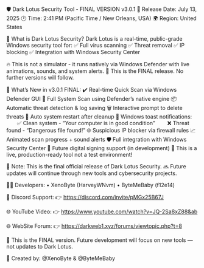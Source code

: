 🛡️ Dark Lotus Security Tool - FINAL VERSION v3.0.1
📅 Release Date: July 13, 2025
🕑 Time: 2:41 PM (Pacific Time / New Orleans, USA)
🌍 Region: United States

🔷 What is Dark Lotus Security?
Dark Lotus is a real-time, public-grade Windows security tool for:
✅ Full virus scanning
✅ Threat removal
✅ IP blocking
✅ Integration with Windows Security Center

🔥 This is not a simulator - it runs natively via Windows Defender with live animations, sounds, and system alerts.
🛑 This is the FINAL release. No further versions will follow.

🚀 What’s New in v3.0.1 FINAL:
✔️ Real-time Quick Scan via Windows Defender GUI
🧪 Full System Scan using Defender’s native engine
📦 Automatic threat detection & log saving
🗑️ Interactive prompt to delete threats
🔁 Auto system restart after cleanup
📢 Windows toast notifications:
  ✅ Clean system - “Your computer is in good condition”
  ❌ Threat found - “Dangerous file found!”
🌐 Suspicious IP blocker via firewall rules
📈 Animated scan progress + sound alerts
🛡️ Full integration with Windows Security Center
🔐 Future digital signing support (in development)
🚫 This is a live, production-ready tool  not a test environment!

📌 Note:
This is the final official release of Dark Lotus Security.
🔜 Future updates will continue through new tools and cybersecurity projects.

👨‍💻 Developers:
• XenoByte (HarveyWNvm)
• ByteMeBaby (f12e14)

💬 Discord Support:
👉 https://discord.com/invite/pMGx25B67J

🌐 YouTube Video:
👉 https://www.youtube.com/watch?v=JQ-2Sa8xZ88&ab

🌐 WebSite Forum:
👉 https://darkweb1.xyz/forums/viewtopic.php?t=8

🧠 This is the FINAL version.
Future development will focus on new tools — not updates to Dark Lotus.

🔗 Created by: @XenoByte & @ByteMeBaby
